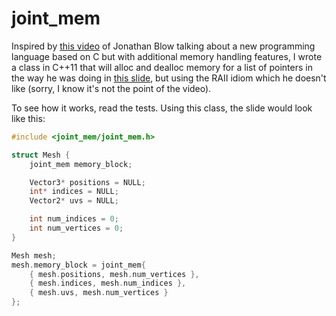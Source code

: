 joint_mem
=========

Inspired by [this video](https://www.youtube.com/watch?v=TH9VCN6UkyQ)
of Jonathan Blow talking about a new programming language based on C
but with additional memory handling features, I wrote a class in
C++11 that will alloc and dealloc memory for a list of pointers in
the way he was doing in [this slide](http://www.youtube.com/watch?v=TH9VCN6UkyQ&t=65m51s), but using the RAII idiom which he doesn't like (sorry, I know it's not
the point of the video).

To see how it works, read the tests.
Using this class, the slide would look like this:

```c++
#include <joint_mem/joint_mem.h>

struct Mesh {
	joint_mem memory_block;

	Vector3* positions = NULL;
	int* indices = NULL;
	Vector2* uvs = NULL;

	int num_indices = 0;
	int num_vertices = 0;
}

Mesh mesh;
mesh.memory_block = joint_mem{
	{ mesh.positions, mesh.num_vertices },
	{ mesh.indices, mesh.num_indices },
	{ mesh.uvs, mesh.num_vertices }
};
```
